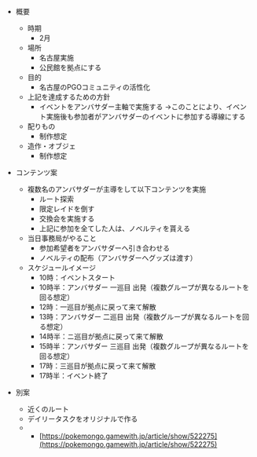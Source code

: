 - 概要
	- 時期
		- 2月
	- 場所
		- 名古屋実施
		- 公民館を拠点にする
	- 目的
		- 名古屋のPGOコミュニティの活性化
	- 上記を達成するための方針
		- イベントをアンバサダー主軸で実施する
			→このことにより、イベント実施後も参加者がアンバサダーのイベントに参加する導線にする
	- 配りもの
		- 制作想定
	- 造作・オブジェ
		- 制作想定
- コンテンツ案
	- 複数名のアンバサダーが主導をして以下コンテンツを実施
		- ルート探索
		- 限定レイドを倒す
		- 交換会を実施する
		- 上記に参加を全てした人は、ノベルティを貰える
	- 当日事務局がやること
		- 参加希望者をアンバサダーへ引き合わせる
		- ノベルティの配布（アンバサダーへグッズは渡す）
	- スケジュールイメージ
		- 10時：イベントスタート
		- 10時半：アンバサダー 一巡目 出発（複数グループが異なるルートを回る想定）
		- 12時：一巡目が拠点に戻って来て解散
		- 13時：アンバサダー 二巡目 出発（複数グループが異なるルートを回る想定）
		- 14時半：ニ巡目が拠点に戻って来て解散
		- 15時半：アンバサダー 三巡目 出発（複数グループが異なるルートを回る想定）
		- 17時：三巡目が拠点に戻って来て解散
		- 17時半：イベント終了


- 別案
	- 近くのルート
	- デイリータスクをオリジナルで作る
	- 	- [https://pokemongo.gamewith.jp/article/show/522275](https://pokemongo.gamewith.jp/article/show/522275)